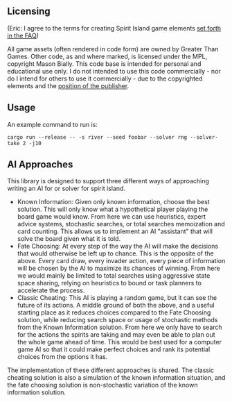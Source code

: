 
## Licensing

(Eric: I agree to the terms for creating Spirit Island game elements [set forth in the FAQ](https://querki.net/u/darker/spirit-island-faq/#!.9v5ka4u))

All game assets (often rendered in code form) are owned by Greater Than Games. Other code, as and where marked, is licensed under the MPL, copyright Mason Bially. This code base is intended for personal and educational use only. I do not intended to use this code commercially - nor do I intend for others to use it commercially - due to the copyrighted elements and the [position of the publisher](https://querki.net/u/darker/spirit-island-faq/#!.9v5ka4u).

## Usage

An example command to run is:

```
cargo run --release -- -s river --seed foobar --solver rng --solver-take 2 -j10
```

## AI Approaches

This library is designed to support three different ways of approaching writing an AI for or solver for spirit island.

* Known Information: Given only known information, choose the best solution. This will only know what a hypothetical player playing the board game would know. From here we can use heuristics, expert advice systems, stochastic searches, or total searches memoization and card counting. This allows us to implement an AI "assistant" that will solve the board given what it is told.
* Fate Choosing: At every step of the way the AI will make the decisions that would otherwise be left up to chance. This is the opposite of the above. Every card draw, every invader action, every piece of information will be chosen by the AI to maximize its chances of winning. From here we would mainly be limited to total searches using aggressive state space sharing, relying on heuristics to bound or task planners to accelerate the process.
* Classic Cheating: This AI is playing a random game, but it can see the future of its actions. A middle ground of both the above, and a useful starting place as it reduces choices compared to the Fate Choosing solution, while reducing search space or usage of stochastic methods from the Known Information solution. From here we only have to search for the actions the spirits are taking and may even be able to plan out the whole game ahead of time. This would be best used for a computer game AI so that it could make perfect choices and rank its potential choices from the options it has.

The implementation of these different approaches is shared. The classic cheating solution is also a simulation of the known information situation, and the fate choosing solution is non-stochastic variation of the known information solution.
